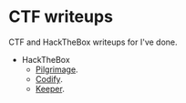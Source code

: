 # CTF writeups
CTF and HackTheBox writeups for I've done.

- HackTheBox
  - [Pilgrimage](machine/Pilgrimage/README.md).  
  - [Codify](machine/Codify/README.md).
  - [Keeper](machine/Keeper/README.md).
